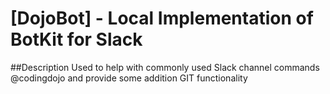 # [DojoBot] - Local Implementation of BotKit for Slack

##Description
  Used to help with commonly used Slack channel commands @codingdojo and provide some addition GIT functionality

